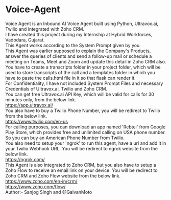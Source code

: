 # Voice-Agent
Voice Agent is an Inbound AI Voice Agent built using Python, Ultravox.ai, Twilio and integrated with Zoho CRM.<br>
I have created this project during my Internship at Hybrid Workforces, Vadodara, Gujarat.<br>
This Agent works according to the System Prompt given by you.<br>
This Agent was earlier supposed to explain the Company's Products, answer the queries of clients and send a follow-up mail or schedule a meeting on Teams, Meet and Zoom and update this detail in Zoho CRM also.<br>
You have to create a transcripts folder in your project folder, which will be used to store transcripts of the call and a templates folder in which you have to paste the calls.html file in it so that flask can render it.<br>
For Confidentiality, I have not included System Prompt Files and necessary Credentials of Ultravox.ai, Twilio and Zoho CRM.<br>
You can get free Ultravox.ai API Key, which will be valid for calls for 30 minutes only, from the below link.<br>
https://app.ultravox.ai/<br>
You also have to buy a Twilio Phone Number, you will be redirect to Twilio from the below link.<br>
https://www.twilio.com/en-us<br>
For calling purposes, you can download an app named 'Rebtel' from Google Play Store, which provides free and unlimited calling on USA phone number.<br>
So you can buy an American Phone Number from Twilio.<br>
You also need to setup your 'ngrok' to run this agent, have a url and add it in your Twilio Webhook URL. You will be redirect to ngrok website from the below link.<br>
https://ngrok.com/<br>
This Agent is also integrated to Zoho CRM, but you also have to setup a Zoho Flow to receive an email link on your device. You will be redirect to Zoho CRM and Zoho Flow website from the below link.<br>
https://www.zoho.com/en-in/crm/<br>
https://www.zoho.com/flow/<br>
Author:- Sanjog Singh and @GalvanMoto
